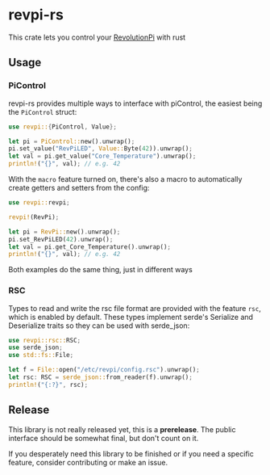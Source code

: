 # revpi-rs

This crate lets you control your [RevolutionPi](https://revolutionpi.com/) with rust

## Usage

### PiControl

revpi-rs provides multiple ways to interface with piControl, the easiest being the `PiControl` struct:

```rust
use revpi::{PiControl, Value};

let pi = PiControl::new().unwrap();
pi.set_value("RevPiLED", Value::Byte(42)).unwrap();
let val = pi.get_value("Core_Temperature").unwrap();
println!("{}", val); // e.g. 42
```

With the `macro` feature turned on, there's also a macro to automatically create getters and setters from the config:

```rust
use revpi::revpi;

revpi!(RevPi);

let pi = RevPi::new().unwrap();
pi.set_RevPiLED(42).unwrap();
let val = pi.get_Core_Temperature().unwrap();
println!("{}", val); // e.g. 42
```

Both examples do the same thing, just in different ways

### RSC

Types to read and write the rsc file format are provided with the feature `rsc`, which is enabled by default.
These types implement serde's Serialize and Deserialize traits so they can be used with serde_json:

```rust
use revpi::rsc::RSC;
use serde_json;
use std::fs::File;

let f = File::open("/etc/revpi/config.rsc").unwrap();
let rsc: RSC = serde_json::from_reader(f).unwrap();
println!("{:?}", rsc);
```

## Release

This library is not really released yet, this is a **prerelease**.
The public interface should be somewhat final, but don't count on it.

If you desperately need this library to be finished or if you need a specific feature, consider contributing or make an issue.
